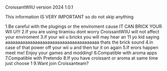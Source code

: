 CroissantWIIU version 2024 1.0.1

This information IS VERY IMPORTANT so do not skip anything

1.Be careful with the plugings or the enviroment cause IT CAN BRICK YOUR WII U!!!
2.If you are using tiramisu dont worry CroissantWIIU will not affect your enviroment
3.if your wii u bricks you will may hear an 11 yo kid saying aaaaaaaaaaaaaaaaaaaaaaaaaaaaaaaaaaaaaa thats the brick sound
4.in case of that power off your wii u and then tur it on again
5.If erors happen meet me!
Enjoy your games and modding!
6.Compatible with aroma apps
7.Compatible with Pretendo
8.If you have croissant or aroma at same time just choose 1
9.Want join Croissanteam?

